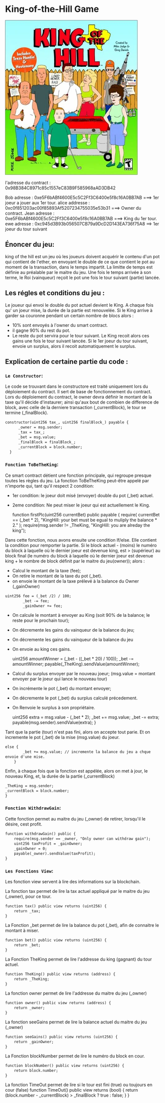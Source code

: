 # King-of-the-Hill Game
![King](King.jpg)

              
l'adresse du contract : 0x98B384C8971c85c1557eC83B9F585968aAD3DB42 

Bob adresse : 0xe5F6bABf4600E5c5C2Ff3C6400e5f8c16A0BB7AB  ===> 1er joeur a jouer aux 1er tour. 
alice addresse : 0xc0f851203ac00f85893Af5207234755035e53b31 ===> Owner du contract. 
Jean adresse : 0xe5F6bABf4600E5c5C2Ff3C6400e5f8c16A0BB7AB ===> King du 1er tour.
ewe adresse :  0xc945d3B93b056507CB79a9DcD2D143EA736f75A8 ==> 1er joeur du tour suivant

## Énoncer du jeu: 

king of the hill est un jeu où les joueurs doivent acquérir le contenu d'un pot qui contient de l'ether, en envoyant le double de ce que contient le pot au moment de la transaction, dans le temps impartit. La limitte de temps  est définie au préalable par le maitre du jeu.  Une fois le temps arrivée à son terme, le Roi (vainqueur) reçoit le pot une fois le tour suivant (partie) lancée. 

## Les régles et conditions du jeu : 

Le joueur qui envoi le double du pot actuel devient le King.
A chaque fois qu' un joeur mise, la durée de la partie est renouvelée. 
Si le King arrive à garder sa couronne pendant un certain nombre de blocs alors : 
  - 10% sont envoyés à l'owner du smart contract.
  - il gagne 90% du rest du pot.
  - Le reste du pot servira pour le tour suivant. 
Le King recoit alors ces gains une fois le tour suivant lancée. 
Si le 1er joeur du tour suivant, envoie un surplus, alors il recoit automatiquement le surplus. 

## Explication de certaine partie du code : 
### `Le Constructor`: 
Le code se trouvant dans le constructore est traité uniquement lors du déploiement du contract. Il sert de base de fonctionnement du contract. 
Lors du déploiement du contract, le owner devra définir le montant de la taxe qu'il décide d'instaurer; ainsi qu'aux bout de combien de difference de block, avec celle de la derniere transaction (_currentBlock), le tour se termine (_finalBlock). 

    constructor(uint256 tax_, uint256 finalBlock_) payable {
          _owner = msg.sender;
          _tax = tax_;
          _bet = msg.value;
          _finalBlock = finalBlock_;
          _currentBlock = block.number;
      }


### `Fonction ToBeTheKing`:
Ce smart contract détient une fonction principale, qui regroupe presque toutes les règles du jeu.
La fonction ToBeTheKing peut-être appelé par n'importe qui, tant qu'il respect 2 condition:
 - 1er condition: le joeur doit misé (envoyer)  double du pot (_bet) actuel.
 - 2eme condition: Ne peut miser le joeur qui est actuellement le King.  

      function firstPlc(uint256 currentBet) public payable {
        require(
            currentBet == (_bet * 2),
            "KingHill: your bet must be egual to  muliply the balance * 2."
        ); 
        require(msg.sender != _TheKing, "KingHill: you are alreday the king"); 

  
Dans cette fonction, nous avons ensuite une condition If/else. Elle contient la condition pour remporter la partie. Si le block actuel - (moins) le numéro du block à laquelle où le dernier joeur est devenue king, est > (supérieur) au block final (le numéro du block à laquelle où le dernier joeur est devenue king + le nombre de block définit par le maitre du jeu(owner)); alors : 
  
  -  Calcul le montant de la taxe (fee);
  - On retire le montant de la taxe du pot (_bet). 
  -  on envoie le montant de la taxe prélevé à la balance du Owner (_gainOwner)

    uint256 fee = (_bet /2) / 100; 
            _bet -= fee;
            _gainOwner += fee;


 

 - On calcule le montant à envoyer au King (soit 90% de la balance; le reste pour le prochain tour);
 - On décremente les gains du vainqueur de la balance du jeu;
 - On décremente les gains du vainqueur de la balance du jeu
 - On envoie au king ces gains. 
    
    uint256 amountWinner = (_bet - ((_bet * 20) / 100)); 
    _bet -= amountWinner; 
    payable(_TheKing).sendValue(amountWinner); 

- Calcul du surplus envoyer par le nouveau joeur; (msg.value = montant envoyer par le joeur qui lance le nouveau tour)
- On incrémente le pot (_bet) du montant envoyer;
- On décremente le pot (_bet) du surplus calculé précedement. 
- On Renvoie le surplus à son propriétaire. 

    uint256 extra = msg.value - (_bet * 2); 
    _bet += msg.value;
    _bet -= extra;
    payable(msg.sender).sendValue(extra); 
    } 

Tant que la partie (tour) n'est pas fini, alors on accepte tout parie. Et on incremente le pot (_bet) de la mise (msg.value) du joeur.

    else {
            _bet += msg.value; // incremente la balance du jeu a chque envoie d'une mise.
        }

Enfin, à chaque fois que la fonction est appélée, alors on met à jour, le nouveau King, et, la durée de la partie (_currentBlock)  

    _TheKing = msg.sender; 
    _currentBlock = block.number; 
    }


### `Fonction WithdrawGain`: 
Cette fonction permet au maitre du jeu (_owner) de retirer, lorsqu'il le désire, cest profit. 


    function withdrawGain() public {
        require(msg.sender == _owner, "Only owner can withdraw gain");
        uint256 taxProfit = _gainOwner;
        _gainOwner = 0;
        payable(_owner).sendValue(taxProfit);
    }


### `Les Fonctions View`: 
Les fonction view servent à lire des informations sur la blockchain. 

La fonction tax permet de lire la tax actuel appliqué par le maitre du jeu (_owner), pour ce tour. 

    function tax() public view returns (uint256) {
        return _tax;
    }


La Fonction _bet permet de lire la balance du pot (_bet), afin de connaitre le montant à miser. 

    function bet() public view returns (uint256) {
        return _bet;
    }


La Fonction TheKing permet de lire l'addresse du king (gagnant) du tour actuel.

    function TheKing() public view returns (address) {
        return _TheKing;
    }


La fonction owner permet de lire l'addresse du maitre du jeu (_owner)

    function owner() public view returns (address) {
        return _owner;
    }


La fonction seeGains permet de lire la balance actuel du maitre du jeu (_owner)

    function seeGains() public view returns (uint256) {
        return _gainOwner;
    }


La Fonction blockNumber permet de lire le numéro du block en cour. 

    function blockNumber() public view returns (uint256) {
        return block.number;
    }


La fonction TimeOut permet de lire si le tour est fini (true) ou toujours en cour (false)
    function TimeOut() public view returns (bool) {
        return (block.number - _currentBlock) > _finalBlock ? true : false;
    }
}


